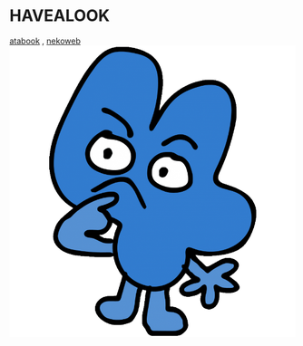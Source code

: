 # HAVEALOOK 
[atabook](https://ryon.atabook.org/) , [nekoweb](https://ryon.nekoweb.org/)
![image alt](https://github.com/V1rusXH4v0c/HAVEALOOK/blob/6ae2f4ae320c738eefcbcd09d3c0a49bdc51ab67/Four-Bfb.png)
